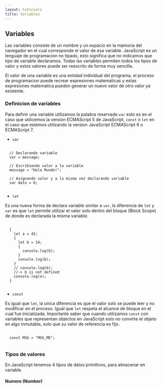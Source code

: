 ```yaml
---
layout: tutorials
title: Variables
---
```

<h2 class="tutorials-content__sub-title">Variables</h2>

<p class="tutorials-content__text">Las variables consiste de un nombre y un espacio en la mamoria del navegador en el cual corresponde el valor de esa variable. JavaScript es un lenguaje de programacion no tipado, esto significa que no indicamos que tipo de variable declaramos. Todas las variables permiten todos los tipos de valor y estos valores puede ser reescrito de forma muy sencilla.</p>

<p class="tutorials-content__text">El valor de una variable es una entidad individual del programa, el proceso de programacion puede recrear expresiones matematicas y estas expresiones matematica pueden generar un nuevo valor de otro valor ya existente.</p>

<h3 class="tutorials-content__sub-title">Definicion de variables</h3>

<p class="tutorials-content__text">Para definir una variable utilizamos la palabra reservada <code class="tutorials__code">var</code> esto es en el caso que utilicemos la version ECMAScript 5 de JavaScript, <code class="tutorials__code">const</code> o <code class="tutorials__code">let</code> en el caso que estemos utilizando la version JavaScript ECMAScript 6 o ECMAScript 7.</p>

<ul class="tutorials-content__list">
  <li class="tutorials-content__list-element" ><code class="tutorials__code">var</code></li>
</ul>

<pre>
  <code class="language-javascript">
  // Declarando variable
  var = message;

  // Escribiendo valor a la variable
  message = "Hola Mundo!";

  // Asignando valor y a la misma vez declarando variable
  var dato = 0;
  </code>
</pre>

<ul class="tutorials-content__list">
  <li class="tutorials-content__list-element" ><code class="tutorials__code">let</code></li>
</ul>

<p class="tutorials-content__text">Es una nueva forma de declara variable similar a <code class="tutorials__code">var</code>, la diferencia de <code class="tutorials__code">let</code> y <code class="tutorials__code">var</code> es que <code class="tutorials__code">let</code> permite utilizar el valor solo dentro del bloque (Block Scope) de donde es declarada la misma variable.</p>

<pre>
  <code class="language-javascript">
  {
    let a = 42;
    {
      let b = 24;
      {
        console.log(b);
      }
      console.log(b);
    }
    // console.log(b);
    //-> b is not defined
    console.log(a);
  }
  </code>
</pre>

<ul class="tutorials-content__list">
  <li class="tutorials-content__list-element" ><code class="tutorials__code">const</code></li>
</ul>

<p class="tutorials-content__text">Es igual que <code class="tutorials__code">let</code>, la unica diferencia es que el valor solo se puede leer y no modificar en el proceso. Igual que <code class="tutorials__code">let</code> respeta el alcance de bloque en el cual fue inicializada. Importante saber que cuando utilizamos <code class="tutorials__code">const</code> con variables que representan objectos en JavaScript esto no convirte el objeto en algo inmutable, solo que su valor de referencia es fijo.</p>

<pre>
  <code class="language-javascript">
  const MSG = "MSG_ME";
  </code>
</pre>

<h3 class="tutorials-content__sub-title">Tipos de valores</h3>

<p class="tutorials-content__text">En JavaScript tenemos 4 tipos de datos primitivos, para almacenar en variable.</p>

<h4 class="tutorials-content__sub-title">Numero (Number)</h4>
